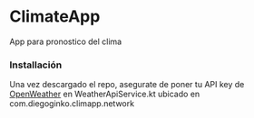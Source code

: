 # ClimateApp
App para pronostico del clima

### Installación

Una vez descargado el repo, asegurate de poner tu API key de [OpenWeather](https://openweathermap.org//api) en WeatherApiService.kt ubicado en com.diegoginko.climapp.network



